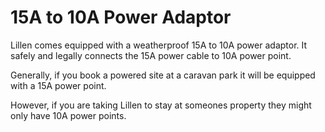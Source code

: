 <link href="../styles/custom.css" rel="stylesheet" />

# 15A to 10A Power Adaptor
Lillen comes equipped with a weatherproof 15A to 10A power adaptor. 
It safely and legally connects the 15A power cable to 10A power point.

Generally, if you book a powered site at a caravan park it will be equipped with a 15A power point. 

However, if you are taking Lillen to stay at someones property they might only have 10A power points. 